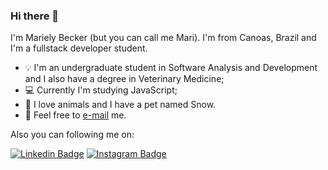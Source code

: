 ### Hi there 👋

I'm Mariely Becker (but you can call me Mari). I'm from Canoas, Brazil and I'm a fullstack developer student.

* :bulb: I'm an undergraduate student in Software Analysis and Development and I also have a degree in Veterinary Medicine;
* :computer: Currently I'm studying JavaScript;
* :dog: I love animals and I have a pet named Snow. 
* :email: Feel free to [e-mail](mailto:marielybeckerf@gmail.com) me.

Also you can following me on: 

[![Linkedin Badge](https://img.shields.io/badge/-LinkedIn-blue?style=flat&logo=LinkedIn&logoColor=white)](www.linkedin.com/in/marielybeckerf)
[![Instagram Badge](https://img.shields.io/badge/-Instagram-C13584?style=flat&logo=Instagram&logoColor=white)](https://www.instagram.com/marielybecker/)


